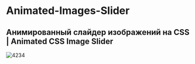 # Animated-Images-Slider

## Анимированный слайдер изображений на CSS | Animated CSS Image Slider

![4234](https://user-images.githubusercontent.com/56477695/149133337-49a80889-cff1-4c71-a3f1-e528cf0eb155.jpg)
